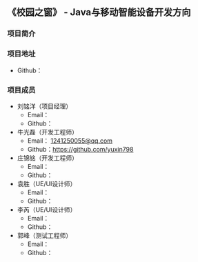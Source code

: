## 《校园之窗》 - Java与移动智能设备开发方向

###  项目简介



###  项目地址

- Github：

###  项目成员

- 刘铭洋（项目经理）
  - Email： 
  - Github：
- 牛光磊（开发工程师）
  - Email： 1241250055@qq.com
  - Github：https://github.com/yuxin798
- 庄锦铭（开发工程师）
  - Email：
  - Github：
- 袁胜（UE/UI设计师）
  - Email：
  - Github：
- 李芮（UE/UI设计师）
  - Email：
  - Github：
- 郭峰（测试工程师）
  - Email：
  - Github：
